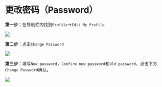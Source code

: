 # 更改密码（Password）

**第一步**：在导航栏内找到`Profile`→`Edit My Profile`

![](https://cdn.jsdelivr.net/gh/acidandsalt/ohsnap/site\_1/j1.jpg)

**第二步**：点击`Change Password`

![](https://cdn.jsdelivr.net/gh/acidandsalt/ohsnap/site\_1/Screenshot\_20230309\_193614.jpg)

**第三步**：填写`New password`，`Confirm new password`和`Old password`，点击下方`Change Password`确认。

![](https://cdn.jsdelivr.net/gh/acidandsalt/ohsnap/site\_1/MTXX\_MH20230309\_193822713.jpg)
